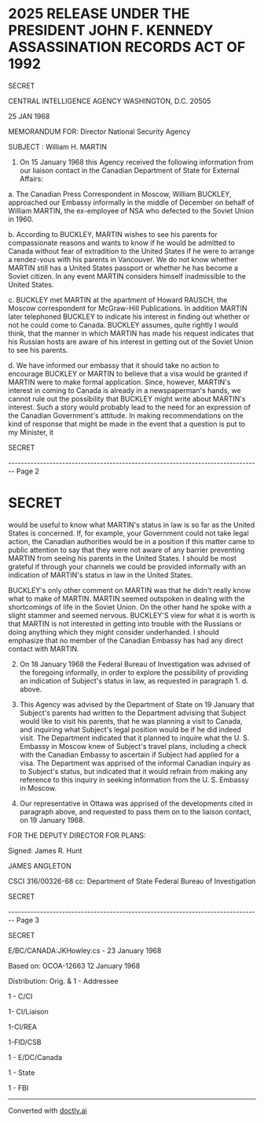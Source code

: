 # 2025 RELEASE UNDER THE PRESIDENT JOHN F. KENNEDY ASSASSINATION RECORDS ACT OF 1992

SECRET

CENTRAL INTELLIGENCE AGENCY
WASHINGTON, D.C. 20505

25 JAN 1968

MEMORANDUM FOR: Director
National Security Agency

SUBJECT : William H. MARTIN

1. On 15 January 1968 this Agency received the following information from our liaison contact in the Canadian Department of State for External Affairs:

a. The Canadian Press Correspondent in Moscow, William BUCKLEY, approached our Embassy informally in the middle of December on behalf of William MARTIN, the ex-employee of NSA who defected to the Soviet Union in 1960.

b. According to BUCKLEY, MARTIN wishes to see his parents for compassionate reasons and wants to know if he would be admitted to Canada without fear of extradition to the United States if he were to arrange a rendez-vous with his parents in Vancouver. We do not know whether MARTIN still has a United States passport or whether he has become a Soviet citizen. In any event MARTIN considers himself inadmissible to the United States.

c. BUCKLEY met MARTIN at the apartment of Howard RAUSCH, the Moscow correspondent for McGraw-Hill Publications. In addition MARTIN later telephoned BUCKLEY to indicate his interest in finding out whether or not he could come to Canada. BUCKLEY assumes, quite rightly I would think, that the manner in which MARTIN has made his request indicates that his Russian hosts are aware of his interest in getting out of the Soviet Union to see his parents.

d. We have informed our embassy that it should take no action to encourage BUCKLEY or MARTIN to believe that a visa would be granted if MARTIN were to make formal application. Since, however, MARTIN's interest in coming to Canada is already in a newspaperman's hands, we cannot rule out the possibility that BUCKLEY might write about MARTIN's interest. Such a story would probably lead to the need for an expression of the Canadian Government's attitude. In making recommendations on the kind of response that might be made in the event that a question is put to my Minister, it

SECRET


-------------------------------------------------------------------------------- Page 2

# SECRET

would be useful to know what MARTIN's status in law is so far as the United States is concerned. If, for example, your Government could not take legal action, the Canadian authorities would be in a position if this matter came to public attention to say that they were not aware of any barrier preventing MARTIN from seeing his parents in the United States. I should be most grateful if through your channels we could be provided informally with an indication of MARTIN's status in law in the United States.

BUCKLEY's only other comment on MARTIN was that he didn't really know what to make of MARTIN. MARTIN seemed outspoken in dealing with the shortcomings of life in the Soviet Union. On the other hand he spoke with a slight stammer and seemed nervous. BUCKLEY'S view for what it is worth is that MARTIN is not interested in getting into trouble with the Russians or doing anything which they might consider underhanded. I should emphasize that no member of the Canadian Embassy has had any direct contact with MARTIN.

2. On 18 January 1968 the Federal Bureau of Investigation was advised of the foregoing informally, in order to explore the possibility of providing an indication of Subject's status in law, as requested in paragraph 1. d. above.

3. This Agency was advised by the Department of State on 19 January that Subject's parents had written to the Department advising that Subject would like to visit his parents, that he was planning a visit to Canada, and inquiring what Subject's legal position would be if he did indeed visit. The Department indicated that it planned to inquire what the U. S. Embassy in Moscow knew of Subject's travel plans, including a check with the Canadian Embassy to ascertain if Subject had applied for a visa. The Department was apprised of the informal Canadian inquiry as to Subject's status, but indicated that it would refrain from making any reference to this inquiry in seeking information from the U. S. Embassy in Moscow.

4. Our representative in Ottawa was apprised of the developments cited in paragraph above, and requested to pass them on to the liaison contact, on 19 January 1968.

FOR THE DEPUTY DIRECTOR FOR PLANS:

Signed: James R. Hunt

JAMES ANGLETON

CSCI 316/00326-68
cc: Department of State
Federal Bureau of Investigation

SECRET


-------------------------------------------------------------------------------- Page 3

SECRET

E/BC/CANADA:JKHowley:cs - 23 January 1968

Based on: OCOA-12663 12 January 1968

Distribution:
Orig. & 1 - Addressee

1 - C/CI

1- CI/Liaison

1-CI/REA

1-FID/CSB

1 - E/DC/Canada

1 - State

1 - FBI


---
Converted with [doctly.ai](https://doctly.ai)